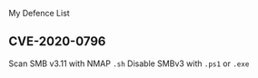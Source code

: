 My Defence List

## CVE-2020-0796
Scan SMB v3.11 with NMAP `.sh`
Disable SMBv3 with `.ps1` or `.exe`
